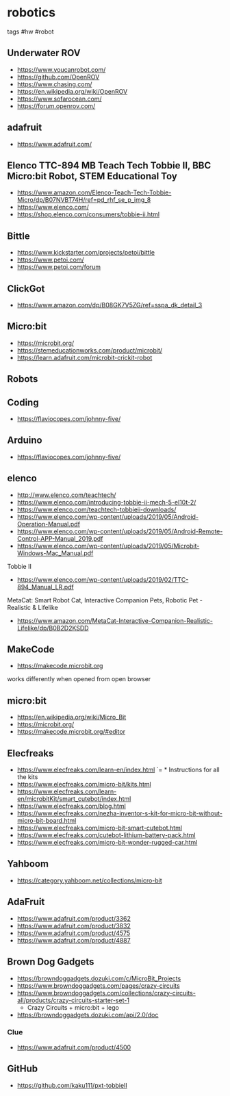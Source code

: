# robotics

tags #hw #robot


## Underwater ROV

* https://www.youcanrobot.com/
* https://github.com/OpenROV
* https://www.chasing.com/
* https://en.wikipedia.org/wiki/OpenROV
* https://www.sofarocean.com/
* https://forum.openrov.com/



## adafruit

* https://www.adafruit.com/


## Elenco TTC-894 MB Teach Tech Tobbie II, BBC Micro:bit Robot, STEM Educational Toy

* https://www.amazon.com/Elenco-Teach-Tech-Tobbie-Micro/dp/B07NVBT74H/ref=pd_rhf_se_p_img_8
* https://www.elenco.com/
* https://shop.elenco.com/consumers/tobbie-ii.html

## Bittle

* https://www.kickstarter.com/projects/petoi/bittle
* https://www.petoi.com/
* https://www.petoi.com/forum

## ClickGot

* https://www.amazon.com/dp/B08GK7V5ZG/ref=sspa_dk_detail_3


## Micro:bit

* https://microbit.org/
* https://stemeducationworks.com/product/microbit/
* https://learn.adafruit.com/microbit-crickit-robot

## Robots

## Coding

* https://flaviocopes.com/johnny-five/

## Arduino

* https://flaviocopes.com/johnny-five/

## elenco

* http://www.elenco.com/teachtech/
* https://www.elenco.com/introducing-tobbie-ii-mech-5-el10t-2/
* https://www.elenco.com/teachtech-tobbieii-downloads/
* https://www.elenco.com/wp-content/uploads/2019/05/Android-Operation-Manual.pdf
* https://www.elenco.com/wp-content/uploads/2019/05/Android-Remote-Control-APP-Manual_2019.pdf
* https://www.elenco.com/wp-content/uploads/2019/05/Microbit-Windows-Mac_Manual.pdf

Tobbie II

* https://www.elenco.com/wp-content/uploads/2019/02/TTC-894_Manual_LR.pdf

MetaCat: Smart Robot Cat, Interactive Companion Pets, Robotic Pet - Realistic & Lifelike
* https://www.amazon.com/MetaCat-Interactive-Companion-Realistic-Lifelike/dp/B0B2D2KSDD


## MakeCode

* https://makecode.microbit.org

works differently when opened from open browser


## micro:bit

* https://en.wikipedia.org/wiki/Micro_Bit
* https://microbit.org/
* https://makecode.microbit.org/#editor

## Elecfreaks

* https://www.elecfreaks.com/learn-en/index.html
`=	* Instructions for all the kits
* https://www.elecfreaks.com/micro-bit/kits.html
* https://www.elecfreaks.com/learn-en/microbitKit/smart_cutebot/index.html
* https://www.elecfreaks.com/blog.html
* https://www.elecfreaks.com/nezha-inventor-s-kit-for-micro-bit-without-micro-bit-board.html
* https://www.elecfreaks.com/micro-bit-smart-cutebot.html
* https://www.elecfreaks.com/cutebot-lithium-battery-pack.html
* https://www.elecfreaks.com/micro-bit-wonder-rugged-car.html


## Yahboom

* https://category.yahboom.net/collections/micro-bit


## AdaFruit

* https://www.adafruit.com/product/3362
* https://www.adafruit.com/product/3832
* https://www.adafruit.com/product/4575
* https://www.adafruit.com/product/4887

## Brown Dog Gadgets

* https://browndoggadgets.dozuki.com/c/MicroBit_Projects
* https://www.browndoggadgets.com/pages/crazy-circuits
* https://www.browndoggadgets.com/collections/crazy-circuits-all/products/crazy-circuits-starter-set-1
	* Crazy Circuits + micro:bit + lego
* https://browndoggadgets.dozuki.com/api/2.0/doc

### Clue

* https://www.adafruit.com/product/4500

## GitHub

* https://github.com/kaku111/pxt-tobbieII

